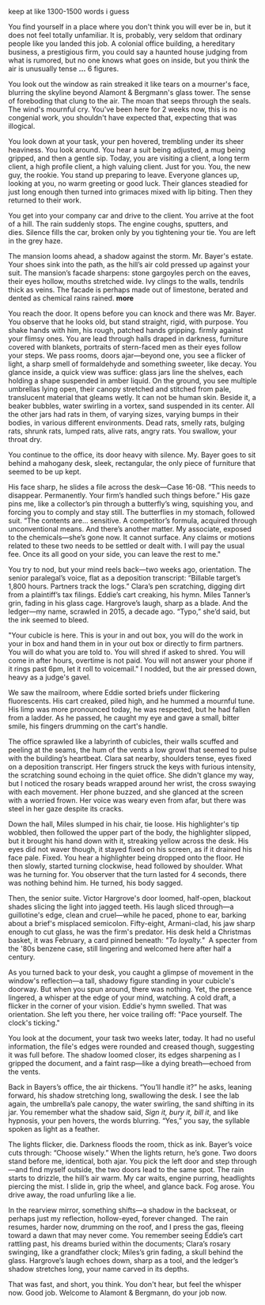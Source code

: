 keep at like 1300-1500 words i guess

You find yourself in a place where you don't think you will ever be in, but it does not feel totally unfamiliar. It is, probably, very seldom that ordinary people like you landed this job.
A colonial office building, a hereditary business, a prestigious firm, you could say a haunted house judging from what is rumored, but no one knows what goes on inside,
but you think the air is unusually tense **...**
6 figures.

You look out the window as rain streaked it like tears on a mourner's face, blurring the skyline beyond Alamont & Bergmann's glass tower. The sense of foreboding that clung to the air. The moan that seeps through the seals. The wind's mournful cry.
You've been here for 2 weeks now, this is no congenial work, you shouldn't have expected that, expecting that was illogical.

You look down at your task, your pen hovered, trembling under its sheer heaviness.
You look around. You hear a suit being adjusted, a mug being gripped, and then a gentle sip. Today, you are visiting a client, a long term client, a high profile client, a high valuing client. Just for you. You, the new guy, the rookie. You stand up preparing to leave. Everyone glances up, looking at you, no warm greeting or good luck. Their glances steadied for just long enough then turned into grimaces mixed with lip biting. Then they returned to their work.

You get into your company car and drive to the client. You arrive at the foot of a hill. The rain suddenly stops. The engine coughs, sputters, and dies. Silence fills the car, broken only by you tightening your tie. You are left in the grey haze. 

The mansion looms ahead, a shadow against the storm. Mr. Bayer's estate. Your shoes sink into the path, as the hill’s air cold pressed up against your suit. The mansion’s facade sharpens: stone gargoyles perch on the eaves, their eyes hollow, mouths stretched wide. Ivy clings to the walls, tendrils thick as veins. The facade is perhaps made out of limestone, berated and dented as chemical rains rained.
**more**

You reach the door. It opens before you can knock and there was Mr. Bayer. You observe that he looks old, but stand straight, rigid, with purpose. You shake hands with him, his rough, patched hands gripping. firmly against your flimsy ones. You are lead through halls draped in darkness, furniture covered with blankets, portraits of stern-faced men as their eyes follow your steps. We pass rooms, doors ajar—beyond one, you see a flicker of light, a sharp smell of formaldehyde and something sweeter, like decay. You glance inside, a quick view was suffice: glass jars line the shelves, each holding a shape suspended in amber liquid. On the ground, you see multiple umbrellas lying open, their canopy stretched and stitched from pale, translucent material that gleams wetly. It can not be human skin. Beside it, a beaker bubbles, water swirling in a vortex, sand suspended in its center. All the other jars had rats in them, of varying sizes, varying bumps in their bodies, in various different environments. Dead rats, smelly rats, bulging rats, shrunk rats, lumped rats, alive rats, angry rats. You swallow, your throat dry.

You continue to the office, its door heavy with silence. My. Bayer goes to sit behind a mahogany desk, sleek, rectangular, the only piece of furniture that seemed to be up kept. 

His face sharp, he slides a file across the desk—Case 16-08. “This needs to disappear. Permanently. Your firm’s handled such things before.” His gaze pins me, like a collector’s pin through a butterfly’s wing, squishing you, and forcing you to comply and stay still. The butterflies in my stomach, followed suit. 
“The contents are… sensitive. A competitor’s formula, acquired through unconventional means. And there’s another matter. My associate, exposed to the chemicals—she’s gone now. It cannot surface. Any claims or motions related to these two needs to be settled or dealt with. I will pay the usual fee. Once its all good on your side, you can leave the rest to me."

You try to nod, but your mind reels back—two weeks ago, orientation. The senior paralegal’s voice, flat as a deposition transcript: “Billable target’s 1,800 hours. Partners track the logs.” Clara’s pen scratching, digging dirt from a plaintiff’s tax filings. Eddie’s cart creaking, his hymn. Miles Tanner’s grin, fading in his glass cage. Hargrove’s laugh, sharp as a blade. And the ledger—my name, scrawled in 2015, a decade ago. “Typo,” she’d said, but the ink seemed to bleed.

"Your cubicle is here. This is your in and out box, you will do the work in your in box and hand them in in your out box or directly to firm partners. You will do what you are told to. You will shred if asked to shred. You will come in after hours, overtime is not paid. You will not answer your phone if it rings past 6pm, let it roll to voicemail."
I nodded, but the air pressed down, heavy as a judge's gavel. 

We saw the mailroom, where Eddie sorted briefs under flickering fluorescents. His cart creaked, piled high, and he hummed a mournful tune. His limp was more pronounced today, he was respected, but he had fallen from a ladder. As he passed, he caught my eye and gave a small, bitter smile, his fingers drumming on the cart's handle.

The office sprawled like a labyrinth of cubicles, their walls scuffed and peeling at the seams, the hum of the vents a low growl that seemed to pulse with the building’s heartbeat.
Clara sat nearby, shoulders tense, eyes fixed on a deposition transcript. Her fingers struck the keys with furious intensity, the scratching sound echoing in the quiet office. She didn't glance my way, but I noticed the rosary beads wrapped around her wrist, the cross swaying with each movement. Her phone buzzed, and she glanced at the screen with a worried frown. Her voice was weary even from afar, but there was steel in her gaze despite its cracks.

Down the hall, Miles slumped in his chair, tie loose. His highlighter's tip wobbled, then followed the upper part of the body, the highlighter slipped, but it brought his hand down with it, streaking yellow across the desk. His eyes did not waver though, it stayed fixed on his screen, as if it drained his face pale. Fixed. You hear a highlighter being dropped onto the floor. He then slowly, started turning clockwise, head followed by shoulder. What was he turning for. You observer that the turn lasted for 4 seconds, there was nothing behind him. He turned, his body sagged.

Then, the senior suite. Victor Hargrove's door loomed, half-open, blackout shades slicing the light into jagged teeth. His laugh sliced through—a guillotine's edge, clean and cruel—while he paced, phone to ear, barking about a brief's misplaced semicolon. Fifty-eight, Armani-clad, his jaw sharp enough to cut glass, he was the firm's predator. His desk held a Christmas basket, it was February, a card pinned beneath: _"To loyalty."_  A specter from the '80s benzene case, still lingering and welcomed here after half a century.

As you turned back to your desk, you caught a glimpse of movement in the window's reflection—a tall, shadowy figure standing in your cubicle's doorway. But when you spun around, there was nothing. Yet, the presence lingered, a whisper at the edge of your mind, watching. A cold draft, a flicker in the corner of your vision. Eddie's hymn swelled.
That was orientation. She left you there, her voice trailing off: "Pace yourself. The clock's ticking."

You look at the document, your task two weeks later, today. It had no useful information, the file's edges were rounded and creased though, suggesting it was full before.
The shadow loomed closer, its edges sharpening as I gripped the document, and a faint rasp—like a dying breath—echoed from the vents.

Back in Bayers’s office, the air thickens. “You’ll handle it?” he asks, leaning forward, his shadow stretching long, swallowing the desk. I see the lab again, the umbrella’s pale canopy, the water swirling, the sand shifting in its jar. You remember what the shadow said, *Sign it, bury it, bill it*, and like hypnosis, your pen hovers, the words blurring. “Yes,” you say, the syllable spoken as light as a feather.

The lights flicker, die. Darkness floods the room, thick as ink. Bayer’s voice cuts through: “Choose wisely.” When the lights return, he’s gone. Two doors stand before me, identical, both ajar. You pick the left door and step through—and find myself outside, the two doors lead to the same spot. The rain starts to drizzle, the hill’s air warm. My car waits, engine purring, headlights piercing the mist. I slide in, grip the wheel, and glance back. Fog arose. You drive away, the road unfurling like a lie. 

In the rearview mirror, something shifts—a shadow in the backseat, or perhaps just my reflection, hollow-eyed, forever changed.  The rain resumes, harder now, drumming on the roof, and I press the gas, fleeing toward a dawn that may never come.
You remember seeing Eddie’s cart rattling past, his dreams buried within the documents; Clara’s rosary swinging, like a grandfather clock; Miles’s grin fading, a skull behind the glass. Hargrove’s laugh echoes down, sharp as a tool, and the ledger’s shadow stretches long, your name carved in its depths. 

That was fast, and short, you think. You don't hear, but feel the whisper now. Good job. Welcome to Alamont & Bergmann, do your job now.